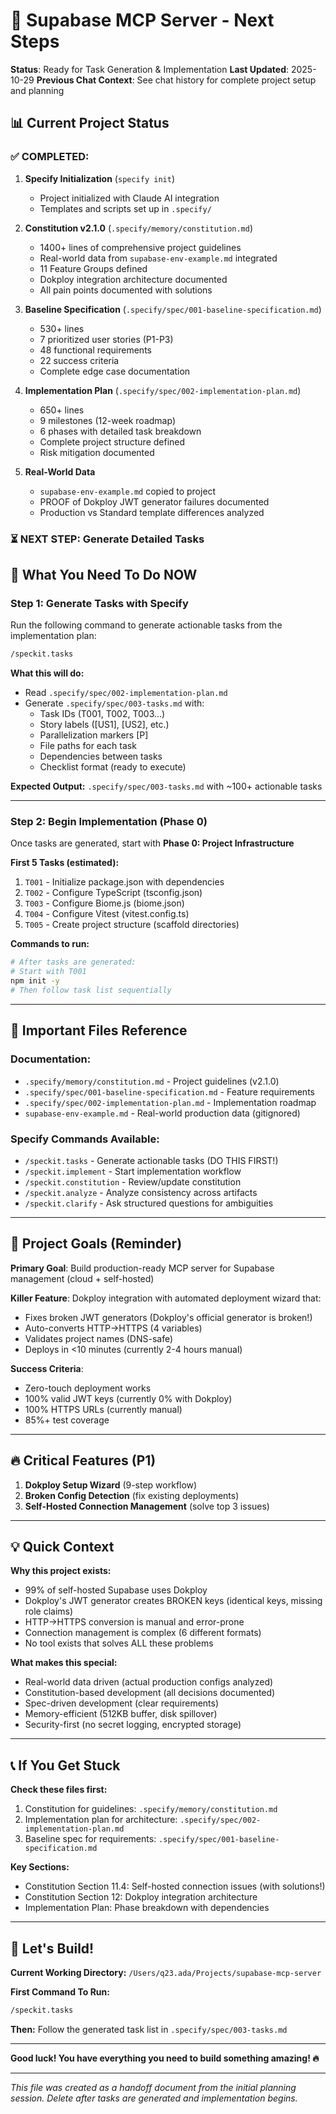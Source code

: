 # 🚀 Supabase MCP Server - Next Steps

**Status**: Ready for Task Generation & Implementation
**Last Updated**: 2025-10-29
**Previous Chat Context**: See chat history for complete project setup and planning

## 📊 Current Project Status

### ✅ COMPLETED:

1. **Specify Initialization** (`specify init`)
   - Project initialized with Claude AI integration
   - Templates and scripts set up in `.specify/`

2. **Constitution v2.1.0** (`.specify/memory/constitution.md`)
   - 1400+ lines of comprehensive project guidelines
   - Real-world data from `supabase-env-example.md` integrated
   - 11 Feature Groups defined
   - Dokploy integration architecture documented
   - All pain points documented with solutions

3. **Baseline Specification** (`.specify/spec/001-baseline-specification.md`)
   - 530+ lines
   - 7 prioritized user stories (P1-P3)
   - 48 functional requirements
   - 22 success criteria
   - Complete edge case documentation

4. **Implementation Plan** (`.specify/spec/002-implementation-plan.md`)
   - 650+ lines
   - 9 milestones (12-week roadmap)
   - 6 phases with detailed task breakdown
   - Complete project structure defined
   - Risk mitigation documented

5. **Real-World Data**
   - `supabase-env-example.md` copied to project
   - PROOF of Dokploy JWT generator failures documented
   - Production vs Standard template differences analyzed

### ⏳ NEXT STEP: Generate Detailed Tasks

## 🎯 What You Need To Do NOW

### Step 1: Generate Tasks with Specify

Run the following command to generate actionable tasks from the implementation plan:

```bash
/speckit.tasks
```

**What this will do:**
- Read `.specify/spec/002-implementation-plan.md`
- Generate `.specify/spec/003-tasks.md` with:
  - Task IDs (T001, T002, T003...)
  - Story labels ([US1], [US2], etc.)
  - Parallelization markers [P]
  - File paths for each task
  - Dependencies between tasks
  - Checklist format (ready to execute)

**Expected Output:** `.specify/spec/003-tasks.md` with ~100+ actionable tasks

---

### Step 2: Begin Implementation (Phase 0)

Once tasks are generated, start with **Phase 0: Project Infrastructure**

**First 5 Tasks (estimated):**
1. `T001` - Initialize package.json with dependencies
2. `T002` - Configure TypeScript (tsconfig.json)
3. `T003` - Configure Biome.js (biome.json)
4. `T004` - Configure Vitest (vitest.config.ts)
5. `T005` - Create project structure (scaffold directories)

**Commands to run:**
```bash
# After tasks are generated:
# Start with T001
npm init -y
# Then follow task list sequentially
```

---

## 📁 Important Files Reference

### Documentation:
- `.specify/memory/constitution.md` - Project guidelines (v2.1.0)
- `.specify/spec/001-baseline-specification.md` - Feature requirements
- `.specify/spec/002-implementation-plan.md` - Implementation roadmap
- `supabase-env-example.md` - Real-world production data (gitignored)

### Specify Commands Available:
- `/speckit.tasks` - Generate actionable tasks (DO THIS FIRST!)
- `/speckit.implement` - Start implementation workflow
- `/speckit.constitution` - Review/update constitution
- `/speckit.analyze` - Analyze consistency across artifacts
- `/speckit.clarify` - Ask structured questions for ambiguities

---

## 🎯 Project Goals (Reminder)

**Primary Goal**: Build production-ready MCP server for Supabase management (cloud + self-hosted)

**Killer Feature**: Dokploy integration with automated deployment wizard that:
- Fixes broken JWT generators (Dokploy's official generator is broken!)
- Auto-converts HTTP→HTTPS (4 variables)
- Validates project names (DNS-safe)
- Deploys in <10 minutes (currently 2-4 hours manual)

**Success Criteria**:
- Zero-touch deployment works
- 100% valid JWT keys (currently 0% with Dokploy)
- 100% HTTPS URLs (currently manual)
- 85%+ test coverage

---

## 🔥 Critical Features (P1)

1. **Dokploy Setup Wizard** (9-step workflow)
2. **Broken Config Detection** (fix existing deployments)
3. **Self-Hosted Connection Management** (solve top 3 issues)

---

## 💡 Quick Context

**Why this project exists:**
- 99% of self-hosted Supabase uses Dokploy
- Dokploy's JWT generator creates BROKEN keys (identical keys, missing role claims)
- HTTP→HTTPS conversion is manual and error-prone
- Connection management is complex (6 different formats)
- No tool exists that solves ALL these problems

**What makes this special:**
- Real-world data driven (actual production configs analyzed)
- Constitution-based development (all decisions documented)
- Spec-driven development (clear requirements)
- Memory-efficient (512KB buffer, disk spillover)
- Security-first (no secret logging, encrypted storage)

---

## 📞 If You Get Stuck

**Check these files first:**
1. Constitution for guidelines: `.specify/memory/constitution.md`
2. Implementation plan for architecture: `.specify/spec/002-implementation-plan.md`
3. Baseline spec for requirements: `.specify/spec/001-baseline-specification.md`

**Key Sections:**
- Constitution Section 11.4: Self-hosted connection issues (with solutions!)
- Constitution Section 12: Dokploy integration architecture
- Implementation Plan: Phase breakdown with dependencies

---

## 🚀 Let's Build!

**Current Working Directory:** `/Users/q23.ada/Projects/supabase-mcp-server`

**First Command To Run:**
```bash
/speckit.tasks
```

**Then:**
Follow the generated task list in `.specify/spec/003-tasks.md`

---

**Good luck! You have everything you need to build something amazing! 🔥**

---

_This file was created as a handoff document from the initial planning session. Delete after tasks are generated and implementation begins._
